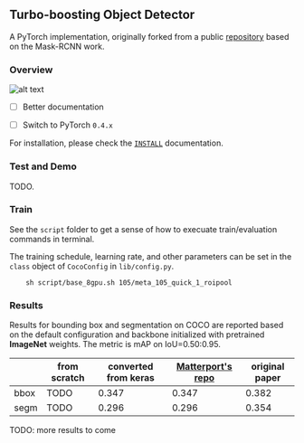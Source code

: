 ## Turbo-boosting Object Detector


A PyTorch implementation, originally forked from a public
[repository](https://github.com/multimodallearning/pytorch-mask-rcnn) based on the Mask-RCNN work.

### Overview

![alt text](https://github.com/hli2020/turbo-boost-detection/blob/master/demo/assets/motivation_new.png "Logo Title Text 1")

- [ ] Better documentation
- [ ] Switch to PyTorch `0.4.x`


For installation, please check the [`INSTALL`](INSTALL.md) documentation.

### Test and Demo

TODO.


### Train
See the `script` folder to get a sense of how to execuate train/evaluation commands in terminal.

The training schedule, learning rate, and other parameters can be set in the `class`
object of `CocoConfig` in `lib/config.py`.

        sh script/base_8gpu.sh 105/meta_105_quick_1_roipool

### Results

Results for bounding box and segmentation on COCO are reported based on the default configuration and backbone initialized with pretrained
**ImageNet** weights. The metric is mAP on IoU=0.50:0.95.

|    | from scratch | converted from keras | [Matterport's repo](https://github.com/matterport/Mask_RCNN) | original paper
| --- | --- | --- | --- | --- | 
| bbox | TODO | 0.347 | 0.347 | 0.382 | 
| segm | TODO | 0.296 | 0.296 | 0.354 | 

TODO: more results to come







